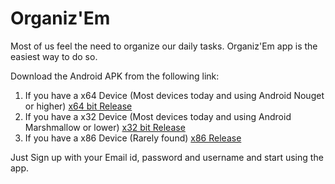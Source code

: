 # Organiz'Em

Most of us feel the need to organize our daily tasks. 
Organiz'Em app is the easiest way to do so.

Download the Android APK from the following link:
  1) If you have a x64 Device (Most devices today and using Android Nouget or higher)
     [x64 bit Release](https://drive.google.com/file/d/1_ksrnYbc_10_QALKlK4VhrWerD0yftWi/view?usp=sharing)
  2) If you have a x32 Device (Most devices today and using Android Marshmallow or lower)
     [x32 bit Release](https://drive.google.com/file/d/1eV10fUbNwl-OX1yDIT2AGG_7DBjKDIUy/view?usp=sharing)
  3) If you have a x86 Device (Rarely found)
     [x86 Release](https://drive.google.com/file/d/1sVgfihyDE3WwV42CIQ_t5x2GfVq_XriN/view?usp=sharing)
     
Just Sign up with your Email id, password and username and start using the app. 
